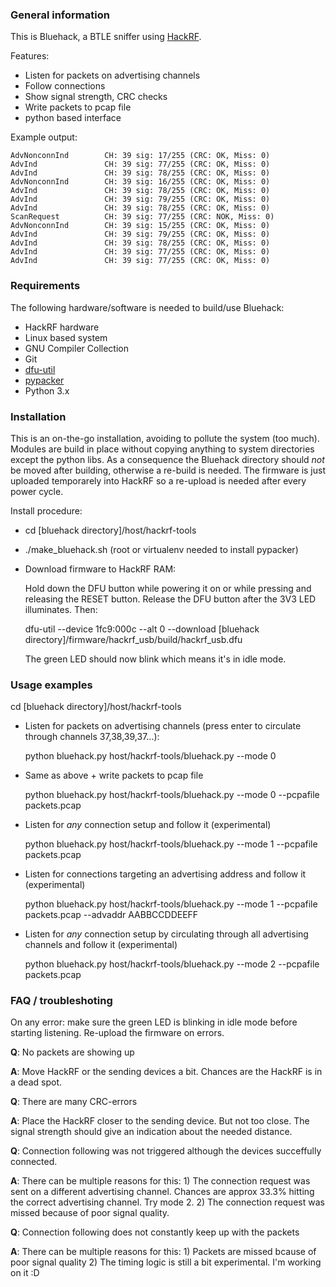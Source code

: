 ### General information
This is Bluehack, a BTLE sniffer using [HackRF](https://github.com/mossmann/hackrf).

Features:
* Listen for packets on advertising channels
* Follow connections
* Show signal strength, CRC checks
* Write packets to pcap file
* python based interface

Example output:

	AdvNonconnInd        CH: 39 sig: 17/255 (CRC: OK, Miss: 0)
	AdvInd               CH: 39 sig: 77/255 (CRC: OK, Miss: 0)
	AdvInd               CH: 39 sig: 78/255 (CRC: OK, Miss: 0)
	AdvNonconnInd        CH: 39 sig: 16/255 (CRC: OK, Miss: 0)
	AdvInd               CH: 39 sig: 78/255 (CRC: OK, Miss: 0)
	AdvInd               CH: 39 sig: 79/255 (CRC: OK, Miss: 0)
	AdvInd               CH: 39 sig: 78/255 (CRC: OK, Miss: 0)
	ScanRequest          CH: 39 sig: 77/255 (CRC: NOK, Miss: 0)
	AdvNonconnInd        CH: 39 sig: 15/255 (CRC: OK, Miss: 0)
	AdvInd               CH: 39 sig: 79/255 (CRC: OK, Miss: 0)
	AdvInd               CH: 39 sig: 78/255 (CRC: OK, Miss: 0)
	AdvInd               CH: 39 sig: 77/255 (CRC: OK, Miss: 0)
	AdvInd               CH: 39 sig: 77/255 (CRC: OK, Miss: 0)

### Requirements
The following hardware/software is needed to build/use Bluehack:

* HackRF hardware
* Linux based system
* GNU Compiler Collection
* Git
* [dfu-util](http://dfu-util.sourceforge.net)
* [pypacker](https://github.com/mike01/pypacker)
* Python 3.x

### Installation
This is an on-the-go installation, avoiding to pollute the system (too much).
Modules are build in place without copying anything to system directories except the python libs.
As a consequence the Bluehack directory should *not* be moved after building, otherwise a re-build is needed.
The firmware is just uploaded temporarely into HackRF so a re-upload is needed after every power cycle.

Install procedure:
* cd [bluehack directory]/host/hackrf-tools
* ./make_bluehack.sh (root or virtualenv needed to install pypacker)
* Download firmware to HackRF RAM:

  Hold down the DFU button while powering it on or while pressing and
  releasing the RESET button. Release the DFU button after the 3V3 LED illuminates. Then:

  dfu-util --device 1fc9:000c --alt 0 --download [bluehack directory]/firmware/hackrf_usb/build/hackrf_usb.dfu

  The green LED should now blink which means it's in idle mode.

### Usage examples
cd [bluehack directory]/host/hackrf-tools

* Listen for packets on advertising channels (press enter to circulate through channels 37,38,39,37...):

  python bluehack.py host/hackrf-tools/bluehack.py --mode 0
* Same as above + write packets to pcap file

  python bluehack.py host/hackrf-tools/bluehack.py --mode 0 --pcpafile packets.pcap
* Listen for *any* connection setup and follow it (experimental)

  python bluehack.py host/hackrf-tools/bluehack.py --mode 1 --pcpafile packets.pcap
* Listen for connections targeting an advertising address and follow it (experimental)

  python bluehack.py host/hackrf-tools/bluehack.py --mode 1 --pcpafile packets.pcap --advaddr AABBCCDDEEFF
* Listen for *any* connection setup by circulating through all advertising channels and follow it (experimental)

  python bluehack.py host/hackrf-tools/bluehack.py --mode 2 --pcpafile packets.pcap


### FAQ / troubleshoting
On any error: make sure the green LED is blinking in idle mode before starting listening. Re-upload the firmware on errors.

**Q**:	No packets are showing up

**A**:	Move HackRF or the sending devices a bit. Chances are the HackRF is in a dead spot.

**Q**:	There are many CRC-errors

**A**:	Place the HackRF closer to the sending device. But not too close. The signal strength should give
        an indication about the needed distance.

**Q**:	Connection following was not triggered although the devices succeffully connected.

**A**:	There can be multiple reasons for this:
        1) The connection request was sent on a different advertising channel.
        Chances are approx 33.3% hitting the correct advertising channel. Try mode 2.
        2) The connection request was missed because of poor signal quality.

**Q**:	Connection following does not constantly keep up with the packets

**A**:	There can be multiple reasons for this:
        1) Packets are missed bcause of poor signal quality
        2) The timing logic is still a bit experimental. I'm working on it :D
